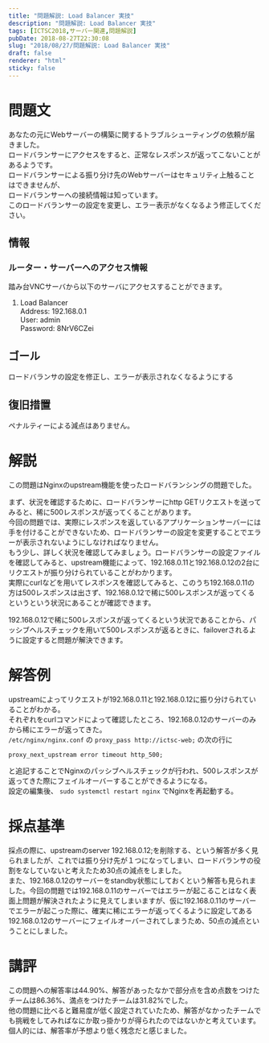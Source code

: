 ```yaml
---
title: "問題解説: Load Balancer 実技"
description: "問題解説: Load Balancer 実技"
tags: [ICTSC2018,サーバー関連,問題解説]
pubDate: 2018-08-27T22:30:08
slug: "2018/08/27/問題解説: Load Balancer 実技"
draft: false
renderer: "html"
sticky: false
---
```


<h1>問題文</h1>
<p>あなたの元にWebサーバーの構築に関するトラブルシューティングの依頼が届きました。<br />
ロードバランサーにアクセスをすると、正常なレスポンスが返ってこないことがあるようです。<br />
ロードバランサーによる振り分け先のWebサーバーはセキュリティ上触ることはできませんが、<br />
ロードバランサーへの接続情報は知っています。<br />
このロードバランサーの設定を変更し、エラー表示がなくなるよう修正してください。</p>
<h2>情報</h2>
<h3>ルーター・サーバーへのアクセス情報</h3>
<p>踏み台VNCサーバから以下のサーバにアクセスすることができます。</p>
<ol>
<li>Load Balancer<br />
Address: 192.168.0.1<br />
User: admin<br />
Password: 8NrV6CZei</li>
</ol>
<h2>ゴール</h2>
<p>ロードバランサの設定を修正し、エラーが表示されなくなるようにする</p>
<h2>復旧措置</h2>
<p>ペナルティーによる減点はありません。</p>
<h1>解説</h1>
<p>この問題はNginxのupstream機能を使ったロードバランシングの問題でした。</p>
<p>まず、状況を確認するために、ロードバランサーにhttp GETリクエストを送ってみると、稀に500レスポンスが返ってくることがあります。<br />
今回の問題では、実際にレスポンスを返しているアプリケーションサーバーには手を付けることができないため、ロードバランサーの設定を変更することでエラーが表示されないようにしなければなりません。<br />
もう少し、詳しく状況を確認してみましょう。ロードバランサーの設定ファイルを確認してみると、upstream機能によって、192.168.0.11と192.168.0.12の2台にリクエストが振り分けられていることがわかります。<br />
実際にcurlなどを用いてレスポンスを確認してみると、このうち192.168.0.11の方は500レスポンスは出さず、192.168.0.12で稀に500レスポンスが返ってくるというという状況にあることが確認できます。</p>
<p>192.168.0.12で稀に500レスポンスが返ってくるという状況であることから、パッシブヘルスチェックを用いて500レスポンスが返るときに、failoverされるように設定すると問題が解決できます。</p>
<h1>解答例</h1>
<p>upstreamによってリクエストが192.168.0.11と192.168.0.12に振り分けられていることがわかる。<br />
それぞれをcurlコマンドによって確認したところ、192.168.0.12のサーバーのみから稀にエラーが返ってきた。<br />
<code>/etc/nginx/nginx.conf</code> の <code>proxy_pass http://ictsc-web;</code> の次の行に</p>
<pre><code>proxy_next_upstream error timeout http_500;</code></pre>
<p>と追記することでNginxのパッシブヘルスチェックが行われ、500レスポンスが返ってきた際にフェイルオーバーすることができるようになる。<br />
設定の編集後、 <code>sudo systemctl restart nginx</code> でNginxを再起動する。</p>
<h1>採点基準</h1>
<p>採点の際に、upstreamのserver 192.168.0.12;を削除する、という解答が多く見られましたが、これでは振り分け先が１つになってしまい、ロードバランサの役割をなしていないと考えたため30点の減点をしました。<br />
また、192.168.0.12のサーバーをstandby状態にしておくという解答も見られました。今回の問題では192.168.0.11のサーバーではエラーが起こることはなく表面上問題が解決されたように見えてしまいますが、仮に192.168.0.11のサーバーでエラーが起こった際に、確実に稀にエラーが返ってくるように設定してある　192.168.0.12のサーバーにフェイルオーバーされてしまうため、50点の減点ということにしました。</p>
<h1>講評</h1>
<p>この問題への解答率は44.90%、解答があったなかで部分点を含め点数をつけたチームは86.36%、満点をつけたチームは31.82%でした。<br />
他の問題に比べると難易度が低く設定されていたため、解答がなかったチームでも挑戦をしてみればなにか取っ掛かりが得られたのではないかと考えています。個人的には、解答率が予想より低く残念だと感じました。</p>
